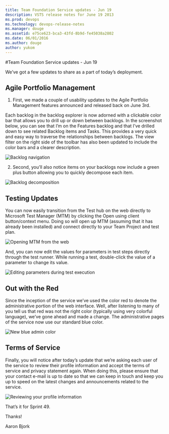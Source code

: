 ```yaml
---
title: Team Foundation Service updates - Jun 19
description: VSTS release notes for June 19 2013
ms.prod: devops
ms.technology: devops-release-notes
ms.manager: douge
ms.assetid: e75ce623-bca3-43fd-8b9d-fe45038a2802
ms.date: 06/01/2016
ms.author: douge
author: yukom
---
```


#Team Foundation Service updates - Jun 19

We’ve got a few updates to share as a part of today’s deployment.

## Agile Portfolio Management

1. First, we made a couple of usability updates to the Agile Portfolio Management features announced and released back on June 3rd. 

Each backlog in the backlog explorer is now adorned with a clickable color bar that allows you to drill up or down between backlogs. In the screenshot below, you can see that I’m on the Features backlog and that I’ve drilled down to see related Backlog items and Tasks. This provides a very quick and easy way to traverse the relationships between backlogs. The view filter on the right side of the toolbar has also been updated to include the color bars and a clearer description.

![Backlog navigation](_img/6_19_01.png)

2. Second, you’ll also notice items on your backlogs now include a green plus button allowing you to quickly decompose each item.

![Backlog decomposition](_img/6_19_02.png)

## Testing Updates

You can now easily transition from the Test hub on the web directly to Microsoft Test Manager (MTM) by clicking the Open using client button/context menu. Doing so will open up MTM (assuming that it has already been installed) and connect directly to your Team Project and test plan.

![Opening MTM from the web](_img/6_19_03.png)

And, you can now edit the values for parameters in test steps directly through the test runner.  While running a test, double-click the value of a parameter to change its value.

![Editing parameters during test execution](_img/6_19_04.png)

## Out with the Red

Since the inception of the service we’ve used the color red to denote the administrative portion of the web interface.  Well, after listening to many of you tell us that red was not the right color (typically using very colorful language), we’ve gone ahead and made a change. The administrative pages of the service now use our standard blue color.

![New blue admin color](_img/6_19_05.png)

## Terms of Service

Finally, you will notice after today’s update that we’re asking each user of the service to review their profile information and accept the terms of service and privacy statement again. When doing this, please ensure that your contact e-mail is up to date so that we can keep in touch and keep you up to speed on the latest changes and announcements related to the service.

![Reviewing your profile information](_img/6_19_06.png)

That’s it for Sprint 49.

Thanks! 

Aaron Bjork
